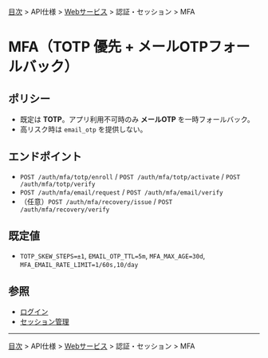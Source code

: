 [目次](../../../目次.md) > API仕様 > [Webサービス](../../Webサービス・目次.md) > 認証・セッション > MFA
# MFA（TOTP 優先 + メールOTPフォールバック）

## ポリシー
- 既定は **TOTP**。アプリ利用不可時のみ **メールOTP** を一時フォールバック。
- 高リスク時は `email_otp` を提供しない。

## エンドポイント
- `POST /auth/mfa/totp/enroll` / `POST /auth/mfa/totp/activate` / `POST /auth/mfa/totp/verify`
- `POST /auth/mfa/email/request` / `POST /auth/mfa/email/verify`
- （任意）`POST /auth/mfa/recovery/issue` / `POST /auth/mfa/recovery/verify`

## 既定値
- `TOTP_SKEW_STEPS=±1`, `EMAIL_OTP_TTL=5m`, `MFA_MAX_AGE=30d`, `MFA_EMAIL_RATE_LIMIT=1/60s,10/day`

## 参照
- [ログイン](./ログイン.md)
- [セッション管理](./セッション管理.md)

---
[目次](../../../目次.md) > API仕様 > [Webサービス](../../Webサービス・目次.md) > 認証・セッション > MFA

